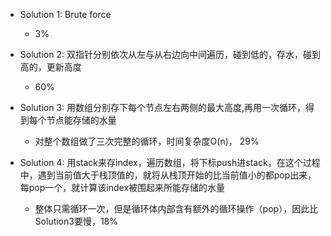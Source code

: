 - Solution 1: Brute force
  - 3%
  
- Solution 2: 双指针分别依次从左与从右边向中间遍历，碰到低的，存水，碰到高的，更新高度
  - 60%

- Solution 3: 用数组分别存下每个节点左右两侧的最大高度,再用一次循环，得到每个节点能存储的水量
  - 对整个数组做了三次完整的循环，时间复杂度O(n)， 29%
  
- Solution 4: 用stack来存index，遍历数组，将下标push进stack，在这个过程中，遇到当前值大于栈顶值的，就将从栈顶开始的比当前值小的都pop出来，每pop一个，就计算该index被围起来所能存储的水量
  - 整体只需循环一次，但是循环体内部含有额外的循环操作（pop），因此比Solution3要慢，18%
